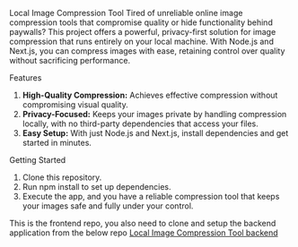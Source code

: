 Local Image Compression Tool
Tired of unreliable online image compression tools that compromise quality or hide functionality behind paywalls? This project offers a powerful, privacy-first solution for image compression that runs entirely on your local machine. With Node.js and Next.js, you can compress images with ease, retaining control over quality without sacrificing performance.

Features
1. **High-Quality Compression:** Achieves effective compression without compromising visual quality.
2. **Privacy-Focused:** Keeps your images private by handling compression locally, with no third-party dependencies that access your files.
3. **Easy Setup:** With just Node.js and Next.js, install dependencies and get started in minutes.

Getting Started
1. Clone this repository.
2. Run npm install to set up dependencies.
3. Execute the app, and you have a reliable compression tool that keeps your images safe and fully under your control.

This is the frontend repo, you also need to clone and setup the backend application from the below repo
[Local Image Compression Tool backend](https://github.com/shashicode/compress-backend)
